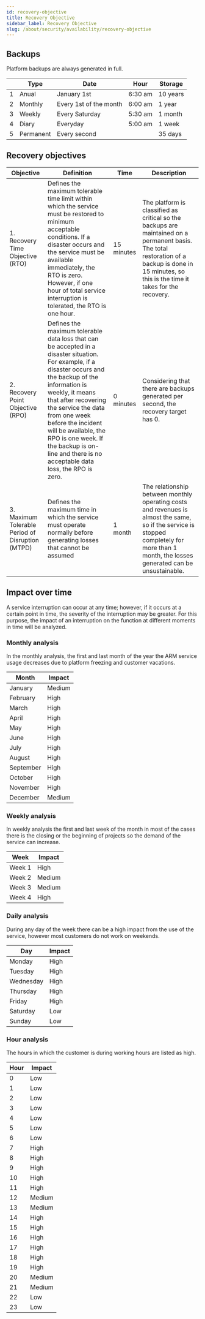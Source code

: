 ```yaml
---
id: recovery-objective
title: Recovery Objective
sidebar_label: Recovery Objective
slug: /about/security/availability/recovery-objective
---
```


## Backups

Platform backups are always generated in full.

|   | Type      | Date                   | Hour    | Storage  |
|---|-----------|------------------------|---------|----------|
| 1 | Anual     | January 1st            | 6:30 am | 10 years |
| 2 | Monthly   | Every 1st of the month | 6:00 am | 1 year   |
| 3 | Weekly    | Every Saturday         | 5:30 am | 1 month  |
| 4 | Diary     | Everyday               | 5:00 am | 1 week   |
| 5 | Permanent | Every second           |         | 35 days  |

## Recovery objectives

| Objective                                        | Definition                                                                                                                                                                                                                                                                                                                                                                         | Time       | Description                                                                                                                                                                                        |
|--------------------------------------------------|------------------------------------------------------------------------------------------------------------------------------------------------------------------------------------------------------------------------------------------------------------------------------------------------------------------------------------------------------------------------------------|------------|----------------------------------------------------------------------------------------------------------------------------------------------------------------------------------------------------|
| 1. Recovery Time Objective (RTO)                 | Defines the maximum tolerable time limit within which the service must be restored to minimum acceptable conditions. If a disaster occurs and the service must be available immediately, the RTO is zero. However, if one hour of total service interruption is tolerated, the RTO is one hour.                                                                                    | 15 minutes | The platform is classified as critical so the backups are maintained on a permanent basis. The total restoration of a backup is done in 15 minutes, so this is the time it takes for the recovery. |
| 2. Recovery Point Objective (RPO)                | Defines the maximum tolerable data loss that can be accepted in a disaster situation. For example, if a disaster occurs and the backup of the information is weekly, it means that after recovering the service the data from one week before the incident will be available, the RPO is one week. If the backup is on-line and there is no acceptable data loss, the RPO is zero. | 0 minutes  | Considering that there are backups generated per second, the recovery target has 0.                                                                                                                |
| 3. Maximum Tolerable Period of Disruption (MTPD) | Defines the maximum time in which the service must operate normally before generating losses that cannot be assumed                                                                                                                                                                                                                                                                | 1 month    | The relationship between monthly operating costs and revenues is almost the same, so if the service is stopped completely for more than 1 month, the losses generated can be unsustainable.        |

## Impact over time

A service interruption can occur at any time;
however,
if it occurs at a certain point in time,
the severity of the interruption may be greater.
For this purpose,
the impact of an interruption on
the function at different moments
in time will be analyzed.

### Monthly analysis

In the monthly analysis,
the first and last month of
the year the ARM service
usage decreases due to platform
freezing and customer vacations.

| Month     | Impact |
|-----------|--------|
| January   | Medium |
| February  | High   |
| March     | High   |
| April     | High   |
| May       | High   |
| June      | High   |
| July      | High   |
| August    | High   |
| September | High   |
| October   | High   |
| November  | High   |
| December  | Medium |

### Weekly analysis

In weekly analysis the first
and last week of the month in
most of the cases there is the
closing or the beginning of
projects so the demand of the
service can increase.

| Week   | Impact |
|--------|--------|
| Week 1 | High   |
| Week 2 | Medium |
| Week 3 | Medium |
| Week 4 | High   |

### Daily analysis

During any day of the week there
can be a high impact from the
use of the service,
however most customers do
not work on weekends.

| Day       | Impact |
|-----------|--------|
| Monday    | High   |
| Tuesday   | High   |
| Wednesday | High   |
| Thursday  | High   |
| Friday    | High   |
| Saturday  | Low    |
| Sunday    | Low    |

### Hour analysis

The hours in which the customer
is during working hours are listed as high.

| Hour | Impact |
|------|--------|
| 0    | Low    |
| 1    | Low    |
| 2    | Low    |
| 3    | Low    |
| 4    | Low    |
| 5    | Low    |
| 6    | Low    |
| 7    | High   |
| 8    | High   |
| 9    | High   |
| 10   | High   |
| 11   | High   |
| 12   | Medium |
| 13   | Medium |
| 14   | High   |
| 15   | High   |
| 16   | High   |
| 17   | High   |
| 18   | High   |
| 19   | High   |
| 20   | Medium |
| 21   | Medium |
| 22   | Low    |
| 23   | Low    |
